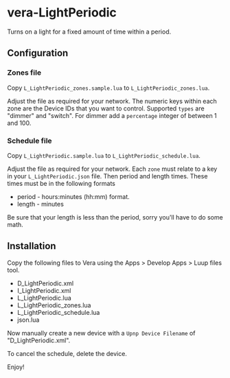 vera-LightPeriodic
=======================

Turns on a light for a fixed amount of time within a period.

## Configuration

### Zones file

Copy `L_LightPeriodic_zones.sample.lua` to `L_LightPeriodic_zones.lua`.

Adjust the file as required for your network. The numeric keys within each zone
are the Device IDs that you want to control. Supported `types` are "dimmer" and
"switch". For dimmer add a `percentage` integer of between 1 and 100.

### Schedule file

Copy `L_LightPeriodic.sample.lua` to
`L_LightPeriodic_schedule.lua`.

Adjust the file as required for your network. Each `zone` must relate to a key
in your `L_LightPeriodic.json` file. Then period and length times. These times
must be in the following formats
* period - hours:minutes (hh:mm) format.
* length - minutes

Be sure that your length is less than the period, sorry you'll have to do some
math.

## Installation

Copy the following files to Vera using the Apps > Develop Apps > Luup files tool.

* D_LightPeriodic.xml
* I_LightPeriodic.xml
* L_LightPeriodic.lua
* L_LightPeriodic_zones.lua
* L_LightPeriodic_schedule.lua
* json.lua

Now manually create a new device with a `Upnp Device Filename` of
"D_LightPeriodic.xml".

To cancel the schedule, delete the device.

Enjoy!

